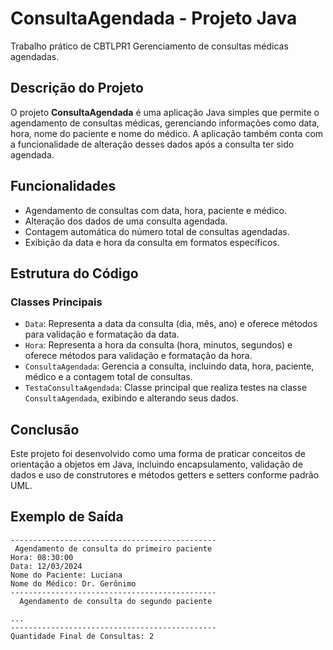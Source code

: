 # ConsultaAgendada - Projeto Java
Trabalho prático de CBTLPR1
Gerenciamento de consultas médicas agendadas.

## Descrição do Projeto

O projeto **ConsultaAgendada** é uma aplicação Java simples que permite o agendamento de consultas médicas, gerenciando informações como data, hora, nome do paciente e nome do médico. A aplicação também conta com a funcionalidade de alteração desses dados após a consulta ter sido agendada.

## Funcionalidades

- Agendamento de consultas com data, hora, paciente e médico.
- Alteração dos dados de uma consulta agendada.
- Contagem automática do número total de consultas agendadas.
- Exibição da data e hora da consulta em formatos específicos.

## Estrutura do Código

### Classes Principais

- `Data`: Representa a data da consulta (dia, mês, ano) e oferece métodos para validação e formatação da data.
- `Hora`: Representa a hora da consulta (hora, minutos, segundos) e oferece métodos para validação e formatação da hora.
- `ConsultaAgendada`: Gerencia a consulta, incluindo data, hora, paciente, médico e a contagem total de consultas.
- `TestaConsultaAgendada`: Classe principal que realiza testes na classe `ConsultaAgendada`, exibindo e alterando seus dados.

## Conclusão

Este projeto foi desenvolvido como uma forma de praticar conceitos de orientação a objetos em Java, incluindo encapsulamento, validação de dados e uso de construtores e métodos getters e setters conforme padrão UML.

## Exemplo de Saída

```plaintext
----------------------------------------------
 Agendamento de consulta do primeiro paciente 
Hora: 08:30:00
Data: 12/03/2024
Nome do Paciente: Luciana
Nome do Médico: Dr. Gerônimo
----------------------------------------------
  Agendamento de consulta do segundo paciente 

...
----------------------------------------------
Quantidade Final de Consultas: 2


